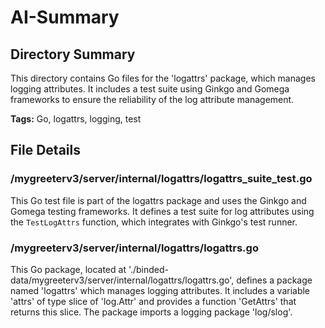 # AI-Summary
## Directory Summary
This directory contains Go files for the 'logattrs' package, which manages logging attributes. It includes a test suite using Ginkgo and Gomega frameworks to ensure the reliability of the log attribute management.

**Tags:** Go, logattrs, logging, test

## File Details
    
### /mygreeterv3/server/internal/logattrs/logattrs_suite_test.go
This Go test file is part of the logattrs package and uses the Ginkgo and Gomega testing frameworks. It defines a test suite for log attributes using the `TestLogAttrs` function, which integrates with Ginkgo's test runner.

### /mygreeterv3/server/internal/logattrs/logattrs.go
This Go package, located at './binded-data/mygreeterv3/server/internal/logattrs/logattrs.go', defines a package named 'logattrs' which manages logging attributes. It includes a variable 'attrs' of type slice of 'log.Attr' and provides a function 'GetAttrs' that returns this slice. The package imports a logging package 'log/slog'.
